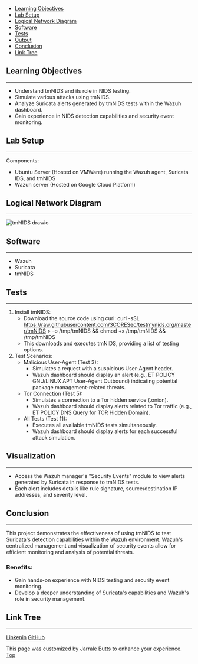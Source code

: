 - [Learning Objectives](#learning-objectivies)
- [Lab Setup](#lab-setup)
- [Logical Network Diagram](#logical-network-diagram)
- [Software](#software)
- [Tests](#tests)
- [Output](#output)
- [Conclusion](#conclusion)
- [Link Tree](#link-tree)

## Learning Objectives
***
* Understand tmNIDS and its role in NIDS testing.
* Simulate various attacks using tmNIDS.
* Analyze Suricata alerts generated by tmNIDS tests within the Wazuh dashboard.
* Gain experience in NIDS detection capabilities and security event monitoring.

## Lab Setup
***
Components:
* Ubuntu Server (Hosted on VMWare) running the Wazuh agent, Suricata IDS, and tmNIDS
* Wazuh server (Hosted on Google Cloud Platform)

## Logical Network Diagram
***
![tmNIDS drawio](https://github.com/user-attachments/assets/5edb8feb-ae08-413f-ab10-0d555767a371)

## Software
***
* Wazuh
* Suricata
* tmNIDS

## Tests
***
1. Install tmNIDS:
    * Download the source code using curl: curl -sSL https://raw.githubusercontent.com/3CORESec/testmynids.org/master/tmNIDS > -o /tmp/tmNIDS && chmod +x /tmp/tmNIDS && /tmp/tmNIDS   
    * This downloads and executes tmNIDS, providing a list of testing options.
2. Test Scenarios:
    * Malicious User-Agent (Test 3):
        * Simulates a request with a suspicious User-Agent header.
        * Wazuh dashboard should display an alert (e.g., ET POLICY GNU/LINUX APT User-Agent Outbound) indicating potential package management-related threats.
    * Tor Connection (Test 5):
        * Simulates a connection to a Tor hidden service (.onion).
        * Wazuh dashboard should display alerts related to Tor traffic (e.g., ET POLICY DNS Query for TOR Hidden Domain).
    * All Tests (Test 11):
        * Executes all available tmNIDS tests simultaneously.
        * Wazuh dashboard should display alerts for each successful attack simulation.

## Visualization
***
* Access the Wazuh manager's "Security Events" module to view alerts generated by Suricata in response to tmNIDS tests.
* Each alert includes details like rule signature, source/destination IP addresses, and severity level.

## Conclusion
***
This project demonstrates the effectiveness of using tmNIDS to test Suricata's detection capabilities within the Wazuh environment. Wazuh's centralized management and visualization of security events allow for efficient monitoring and analysis of potential threats.
### Benefits:
* Gain hands-on experience with NIDS testing and security event monitoring.
* Develop a deeper understanding of Suricata's capabilities and Wazuh's role in security management.

## Link Tree
***
[Linkenin](https://www.linkedin.com/in/jarrale-butts/)
[GitHub](https://github.com/TekiBotz)

This page was customized by Jarrale Butts to enhance your experience.
[Top](#top)
